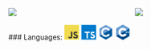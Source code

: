 
<p> <img align="left" src="https://github-readme-stats.vercel.app/api/top-langs/?username=wallnnut&theme=dark" /></p>
<p align="center" >
    <a href="LINK TO: WHEN CLICKED">
      <img src="https://github.r2v.ch/codewars?user=wallnnut&hide_clan=true" />
    </a>
</p>
### Languages:
<code><img height="30" src="https://github.com/devicons/devicon/blob/master/icons/javascript/javascript-original.svg"></code>
<code><img height="30" src="https://github.com/devicons/devicon/blob/55609aa5bd817ff167afce0d965585c92040787a/icons/typescript/typescript-original.svg"></code>
<code><img height="30" src="https://github.com/devicons/devicon/blob/55609aa5bd817ff167afce0d965585c92040787a/icons/c/c-original.svg#L1"></code>
<code><img height="30" src="https://github.com/devicons/devicon/blob/55609aa5bd817ff167afce0d965585c92040787a/icons/cplusplus/cplusplus-original.svg"></code>
